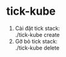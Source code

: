 # tick-kube
1. Cài đặt tick stack:  
  ./tick-kube create
2. Gỡ bỏ tick stack:  
  ./tick-kube delete
